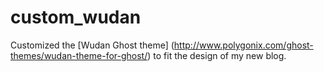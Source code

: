 custom_wudan
============

Customized the [Wudan Ghost theme] (http://www.polygonix.com/ghost-themes/wudan-theme-for-ghost/) to fit the design of my new blog.
